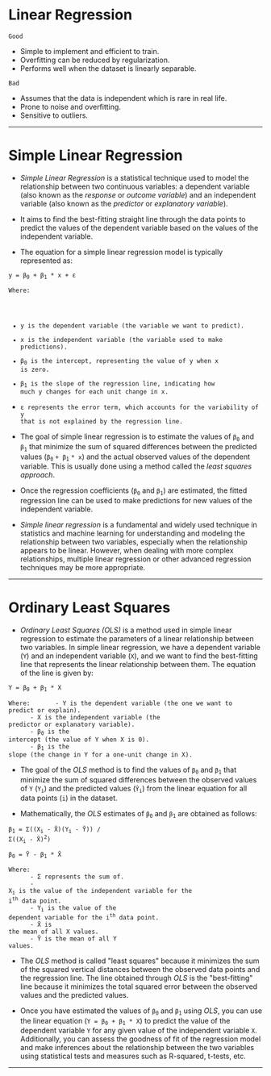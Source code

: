 # Linear Regression

<code>Good</code>

- Simple to implement and efficient to train.
- Overfitting can be reduced by regularization.
- Performs well when the dataset is linearly separable.

<code>Bad</code>

- Assumes that the data is independent which is rare in real life.
- Prone to noise and overfitting.
- Sensitive to outliers.
<hr>

# Simple Linear Regression
* *Simple Linear Regression* is a statistical technique used to model the relationship between two continuous variables: a dependent variable (also known as the *response* or *outcome variable*) and an independent variable (also known as the *predictor* or *explanatory variable*).

* It aims to find the best-fitting straight line through the data points to predict the values of the dependent variable based on the values of the independent variable.

* The equation for a simple linear regression model is typically represented as:

<code>y = β<sub>0</sub> + β<sub>1</sub> * x + ε</code>

<code>Where:
- y is the dependent variable (the variable we want to predict).
- x is the independent variable (the variable used to make predictions).
- β<sub>0</sub> is the intercept, representing the value of y when x is zero.
- β<sub>1</sub> is the slope of the regression line, indicating how much y changes for each unit change in x.
- ε represents the error term, which accounts for the variability of y that is not explained by the regression line.</code>

* The goal of simple linear regression is to estimate the values of `β`<sub>`0`</sub> and `β`<sub>`1`</sub> that minimize the sum of squared differences between the predicted values (`β`<sub>`0`</sub> `+ β`<sub>`1`</sub> `* x`) and the actual observed values of the dependent variable. This is usually done using a method called the *least squares approach*.

* Once the regression coefficients (`β`<sub>`0`</sub> and `β`<sub>`1`</sub>) are estimated, the fitted regression line can be used to make predictions for new values of the independent variable.

* *Simple linear regression* is a fundamental and widely used technique in statistics and machine learning for understanding and modeling the relationship between two variables, especially when the relationship appears to be linear. However, when dealing with more complex relationships, multiple linear regression or other advanced regression techniques may be more appropriate.
<hr>

# Ordinary Least Squares
* *Ordinary Least Squares (OLS)* is a method used in simple linear regression to estimate the parameters of a linear relationship between two variables. In simple linear regression, we have a dependent variable (`Y`) and an independent variable (`X`), and we want to find the best-fitting line that represents the linear relationship between them. The equation of the line is given by:

<code>Y = β<sub>0</sub> + β<sub>1</sub> * X</code>

<code>Where:
&emsp;&emsp;&emsp;&emsp;&emsp;&emsp;- Y is the dependent variable (the one we want to predict or explain).<br>&emsp;&emsp;&emsp;&emsp;&emsp;&emsp;- X is the independent variable (the predictor or explanatory variable).<br>&emsp;&emsp;&emsp;&emsp;&emsp;&emsp;- β<sub>0</sub> is the intercept (the value of Y when X is 0).<br>&emsp;&emsp;&emsp;&emsp;&emsp;&emsp;- β<sub>1</sub> is the slope (the change in Y for a one-unit change in X).</code>

* The goal of the *OLS* method is to find the values of <code>β<sub>0</sub></code> and <code>β<sub>1</sub></code> that minimize the sum of squared differences between the observed values of `Y` (<code>Y<sub>i</sub></code>) and the predicted values (<code>Ŷ<sub>i</sub></code>) from the linear equation for all data points (`i`) in the dataset.

* Mathematically, the *OLS* estimates of <code>β<sub>0</sub></code> and <code>β<sub>1</sub></code> are obtained as follows:

<code>β<sub>1</sub> = Σ((X<sub>i</sub> - X̄)(Y<sub>i</sub> - Ȳ)) / Σ((X<sub>i</sub> - X̄)<sup>2</sup>)</code>

<code>β<sub>0</sub> = Ȳ - β<sub>1</sub> * X̄</code>

<code>Where:<br>&emsp;&emsp;&emsp;&emsp;&emsp;&emsp;- Σ represents the sum of.<br>&emsp;&emsp;&emsp;&emsp;&emsp;&emsp;- X<sub>i</sub> is the value of the independent variable for the i<sup>th</sup> data point.<br>&emsp;&emsp;&emsp;&emsp;&emsp;&emsp;- Y<sub>i</sub> is the value of the dependent variable for the i<sup>th</sup> data point.<br>&emsp;&emsp;&emsp;&emsp;&emsp;&emsp;- X̄ is the mean of all X values.<br>&emsp;&emsp;&emsp;&emsp;&emsp;&emsp;- Ȳ is the mean of all Y values.</code>

* The *OLS* method is called "least squares" because it minimizes the sum of the squared vertical distances between the observed data points and the regression line. The line obtained through *OLS* is the "best-fitting" line because it minimizes the total squared error between the observed values and the predicted values.

* Once you have estimated the values of <code>β<sub>0</sub></code> and <code>β<sub>1</sub></code> using *OLS*, you can use the linear equation (<code>Y = β<sub>0</sub> + β<sub>1</sub> * X</code>) to predict the value of the dependent variable `Y` for any given value of the independent variable `X`. Additionally, you can assess the goodness of fit of the regression model and make inferences about the relationship between the two variables using statistical tests and measures such as R-squared, t-tests, etc.
<hr>
